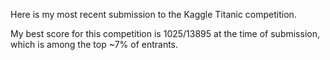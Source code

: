Here is my most recent submission to the Kaggle Titanic competition.

My best score for this competition is 1025/13895 at the time of submission, which is among the top ~7% of entrants.
